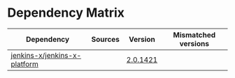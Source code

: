 # Dependency Matrix

Dependency | Sources | Version | Mismatched versions
---------- | ------- | ------- | -------------------
[jenkins-x/jenkins-x-platform](https://github.com/jenkins-x/jenkins-x-platform) |  | [2.0.1421](https://github.com/jenkins-x/jenkins-x-platform/releases/tag/v2.0.1421) | 
